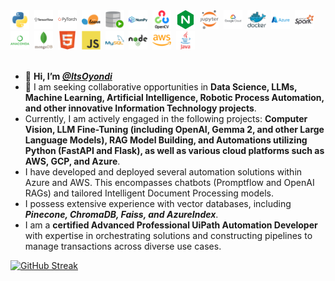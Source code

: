 
<div>
  <img src="https://github.com/devicons/devicon/blob/master/icons/python/python-original.svg" title="Python" alt="Python" width="30" height="30"/>&nbsp;
  <img src="https://github.com/devicons/devicon/blob/master/icons/tensorflow/tensorflow-line-wordmark.svg" title="tensorflow" width="30" height="30"/>&nbsp;
<img src="https://github.com/devicons/devicon/blob/master/icons/pytorch/pytorch-original-wordmark.svg" title="PyTorch" width="30" height="30"/>&nbsp;
<img src="https://github.com/devicons/devicon/blob/master/icons/scikitlearn/scikitlearn-original.svg" title="scikitlearn" alt="scikitlearn" width="30" height="30"/>&nbsp;
<img src="https://github.com/devicons/devicon/blob/master/icons/sqldeveloper/sqldeveloper-original.svg" title="sqldeveloper" alt="sqldeveloper" width="30" height="30"/>&nbsp;
<img src="https://github.com/devicons/devicon/blob/master/icons/numpy/numpy-original-wordmark.svg" title="Numpy" alt="Numpy" width="30" height="30"/>&nbsp;
<img src="https://github.com/devicons/devicon/blob/master/icons/opencv/opencv-original-wordmark.svg" title="OpenCV" alt="openCV" width="30" height="30"/>&nbsp;
<img src="https://github.com/devicons/devicon/blob/master/icons/nginx/nginx-original.svg" title="Nginx" alt="nginx" width="30" height="30"/>&nbsp;
<img src="https://github.com/devicons/devicon/blob/master/icons/jupyter/jupyter-original-wordmark.svg" title="jupyter" alt="jupyter" width="30" height="30"/>&nbsp;
<img src="https://github.com/devicons/devicon/blob/master/icons/googlecloud/googlecloud-original-wordmark.svg" title="gcloud" alt="gcloud" width="30" height="30"/>&nbsp;
<img src="https://github.com/devicons/devicon/blob/master/icons/docker/docker-original-wordmark.svg" title="docker" alt="docker" width="30" height="30"/>&nbsp;
<img src="https://github.com/devicons/devicon/blob/master/icons/azure/azure-original-wordmark.svg" title="azure" alt="azure" width="30" height="30"/>&nbsp;
<img src="https://github.com/devicons/devicon/blob/master/icons/apachespark/apachespark-original-wordmark.svg" title="apachespark" alt="apachespark" width="30" height="30"/>&nbsp;
<img src="https://github.com/devicons/devicon/blob/master/icons/anaconda/anaconda-original-wordmark.svg" title="anaconda" alt="anaconda" width="30" height="30"/>&nbsp;
<img src="https://github.com/devicons/devicon/blob/master/icons/mongodb/mongodb-original-wordmark.svg" title="mongodb" alt="mongodb" width="30" height="30"/>&nbsp;
<img src="https://github.com/devicons/devicon/blob/master/icons/html5/html5-original.svg" title="HTML5" alt="HTML" width="30" height="30"/>&nbsp;
<img src="https://github.com/devicons/devicon/blob/master/icons/javascript/javascript-original.svg" title="JavaScript" alt="JavaScript" width="30" height="30"/>&nbsp;
<img src="https://github.com/devicons/devicon/blob/master/icons/mysql/mysql-original-wordmark.svg" title="MySQL" alt="MySQL" width="30" height="30"/>&nbsp;
<img src="https://github.com/devicons/devicon/blob/master/icons/nodejs/nodejs-original-wordmark.svg" title="NodeJS" alt="NodeJS" width="30" height="30"/>&nbsp;
<img src="https://github.com/devicons/devicon/blob/master/icons/amazonwebservices/amazonwebservices-plain-wordmark.svg" title="AWS" alt="AWS" width="30" height="30"/>&nbsp;
<img src="https://github.com/devicons/devicon/blob/master/icons/java/java-original-wordmark.svg" title="Java" alt="Java" width="30" height="30"/>&nbsp;

</div>
<br>

<!-- <div id="badges" >
  <a href="https://www.linkedin.com/in/josephat-oyondi-138670332/">
    <img src="https://img.shields.io/badge/LinkedIn-blue?style=for-the-badge&logo=linkedin&logoColor=white" alt="LinkedIn Badge"/>
  </a>
 </div>-->

- 👋 **Hi, I’m _[@ItsOyondi](https://github.com/ItsOyondi)_**
- 🤝 I am seeking collaborative opportunities in **Data Science, LLMs, Machine Learning, Artificial Intelligence, Robotic Process Automation, and other innovative Information Technology projects**.
- Currently, I am actively engaged in the following projects: **Computer Vision, LLM Fine-Tuning (including OpenAI, Gemma 2, and other Large Language Models), RAG Model Building, and Automations utilizing Python (FastAPI and Flask), as well as various cloud platforms such as AWS, GCP, and Azure**.
- I have developed and deployed several automation solutions within Azure and AWS. This encompasses chatbots (Promptflow and OpenAI RAGs) and tailored Intelligent Document Processing models.
- I possess extensive experience with vector databases, including **_Pinecone, ChromaDB, Faiss, and AzureIndex_**.
- I am a **certified Advanced Professional UiPath Automation Developer** with expertise in orchestrating solutions and constructing pipelines to manage transactions across diverse use cases.


[![GitHub Streak](https://github-readme-streak-stats.herokuapp.com?user=itsoyondi&theme=dark)](https://git.io/streak-stats)


